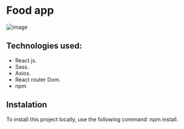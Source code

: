 # Food app
![image](https://user-images.githubusercontent.com/79488966/228032578-1d455b57-39b0-4a9b-be7c-d72c0a5b2441.png)

## Technologies used:
- React js.
- Sass.
- Axios.
- React router Dom.
- npm

## Instalation
To install this project locally, use the following command: npm install.

